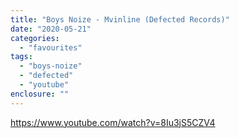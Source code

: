 ```yaml
---
title: "Boys Noize - Mvinline (Defected Records)"
date: "2020-05-21"
categories: 
  - "favourites"
tags: 
  - "boys-noize"
  - "defected"
  - "youtube"
enclosure: ""
---
```


https://www.youtube.com/watch?v=8Iu3jS5CZV4
